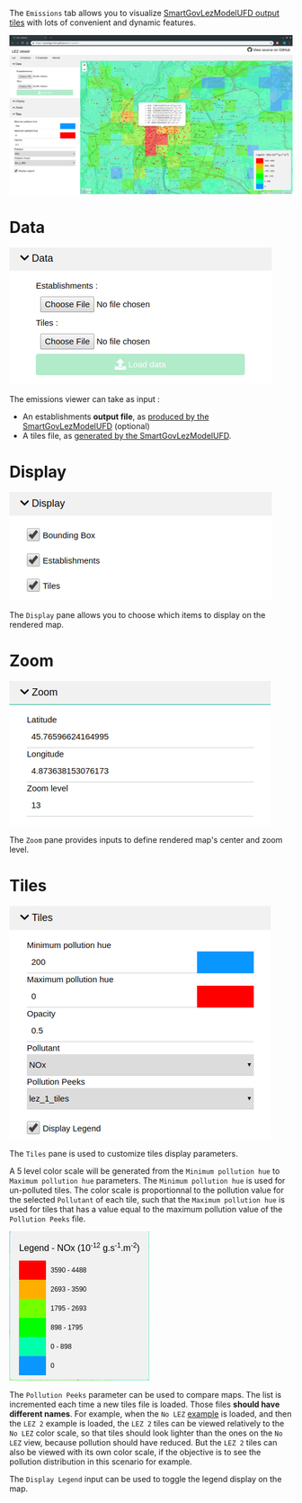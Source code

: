 The `Emissions` tab allows you to visualize [SmartGovLezModelUFD output
tiles](https://github.com/smartgov-liris/SmartGovLezModelUFD/blob/master/documentation/outputs/Tile-Map-Generation.md#tile-map-generation)
with lots of convenient and dynamic features.


![Emissions Viewer](emissions.png)

# Data

![Emissions Data](emissions-data.png)

The emissions viewer can take as input :
- An establishments **output file**, as [produced by the SmartGovLezModelUFD](https://github.com/smartgov-liris/SmartGovLezModelUFD/blob/master/documentation/outputs/Standard-Outputs.md#establishments)
	(optional)
- A tiles file, as [generated by the SmartGovLezModelUFD](https://github.com/smartgov-liris/SmartGovLezModelUFD/blob/master/documentation/outputs/Tile-Map-Generation.md#tile-map-generation).

# Display

![Emissions Display](emissions-display.png)

The `Display` pane allows you to choose which items to display on the rendered
map.

# Zoom

![Emissions Zoom](emissions-zoom.png)

The `Zoom` pane provides inputs to define rendered map's center and zoom level.

# Tiles

![Emissions Tiles](emissions-tiles.png)

The `Tiles` pane is used to customize tiles display parameters.

A 5 level color scale will be generated from the `Minimum pollution hue` to
`Maximum pollution hue` parameters. The `Minimum pollution hue` is used for
un-polluted tiles. The color scale is proportionnal to the pollution value for
the selected `Pollutant` of each tile, such that the `Maximum pollution hue` is
used for tiles that has a value equal to the maximum pollution value of the
`Pollution Peeks` file.

![Legend Example](emissions-legend.png)

The `Pollution Peeks` parameter can be used to compare maps. The list is
incremented each time a new tiles file is loaded. Those files **should have
different names**. For example, when the `No LEZ` [example](Examples.md) is
loaded, and then the `LEZ 2` example is loaded, the `LEZ 2` tiles can be viewed
relatively to the `No LEZ` color scale, so that tiles should look lighter than
the ones on the `No LEZ` view, because pollution should have reduced. But the
`LEZ 2` tiles can also be viewed with its own color scale, if the objective is
to see the pollution distribution in this scenario for example.

The `Display Legend` input can be used to toggle the legend display on the map.
